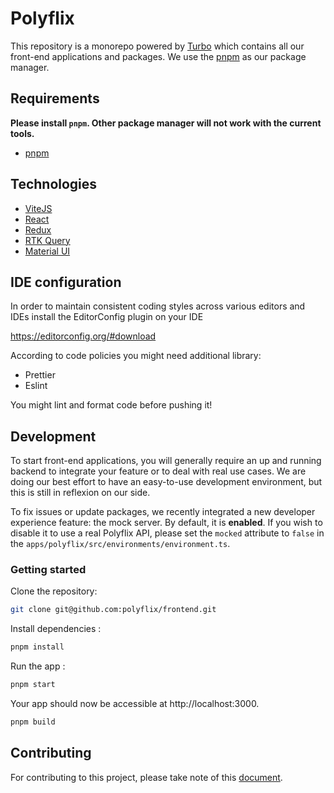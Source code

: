 # Polyflix

This repository is a monorepo powered by [Turbo](https://turbo.build/repo) which contains all our front-end applications and packages. We use the [pnpm](https://pnpm.io/fr/installation) as our package manager.

## Requirements

**Please install `pnpm`. Other package manager will not work with the current tools.**

- [pnpm](https://pnpm.io/fr/installation)

## Technologies

- [ViteJS](https://vitejs.dev/)
- [React](https://reactjs.org/)
- [Redux](https://redux.js.org/)
- [RTK Query](https://redux-toolkit.js.org/tutorials/rtk-query)
- [Material UI](https://mui.com/)

## IDE configuration

In order to maintain consistent coding styles across various editors and IDEs install the EditorConfig plugin on your IDE

https://editorconfig.org/#download

According to code policies you might need additional library:

- Prettier
- Eslint

You might lint and format code before pushing it!

## Development

To start front-end applications, you will generally require an up and running backend to integrate your feature or to deal with real use cases. We are doing our best effort to have an easy-to-use development environment, but this is still in reflexion on our side.

To fix issues or update packages, we recently integrated a new developer experience feature: the mock server. By default, it is **enabled**. If you wish to disable it to use a real Polyflix API, please set the `mocked` attribute to `false` in the `apps/polyflix/src/environments/environment.ts`.

### Getting started

Clone the repository:

```bash
git clone git@github.com:polyflix/frontend.git
```

Install dependencies :

```bash
pnpm install
```

Run the app :

```bash
pnpm start
```

Your app should now be accessible at http://localhost:3000.

```bash
pnpm build
```

## Contributing

For contributing to this project, please take note of this [document](CONTRIBUTING.md).
